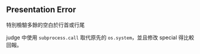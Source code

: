 ## Presentation Error ##

特別檢驗多餘的空白於行首或行尾

judge 中使用 `subprocess.call` 取代原先的 `os.system`，並且修改 special 得比較回報。